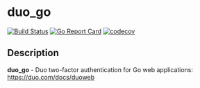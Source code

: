 # duo_go

[![Build Status](https://travis-ci.com/boats-group/duo_go.svg?branch=master)](https://travis-ci.com/boats-group/duo_go)
[![Go Report Card](https://goreportcard.com/badge/github.com/boats-group/duo_go)](https://goreportcard.com/report/github.com/boats-group/duo_go)
[![codecov](https://codecov.io/gh/boats-group/duo_go/branch/master/graph/badge.svg)](https://codecov.io/gh/boats-group/duo_go)

## Description

**duo_go** - Duo two-factor authentication for Go web applications: https://duo.com/docs/duoweb